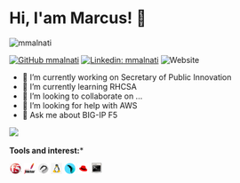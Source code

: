 

# Hi, I'am Marcus! 👋

<p align="left"> <img src="https://komarev.com/ghpvc/?username=mmalnati&label=Views&color=blue&style=plastic" alt="mmalnati" /> </p>


[![GitHub mmalnati](https://img.shields.io/github/followers/mmalnati?label=follow&style=social)](https://github.com/mmalnati) [![Linkedin: mmalnati](https://img.shields.io/badge/-mmalnati-blue?style=flat-square&logo=Linkedin&logoColor=white&link=https://www.linkedin.com/in/mmalnati/)](https://www.linkedin.com/in/mmalnati/) ![Website](https://img.shields.io/website?down_color=lightgrey&down_message=offline&style=plastic&up_color=blue&up_message=online&url=https%3A%2F%2Fsoporte.net.ar)

- 🔭 I’m currently working on Secretary of Public Innovation
- 🌱 I’m currently learning RHCSA
- 👯 I’m looking to collaborate on ...
- 🤔 I’m looking for help with AWS
- 💬 Ask me about BIG-IP F5

<img src="https://github-readme-stats.vercel.app/api?username=mmalnati&&show_icons=true&title_color=ffffff&icon_color=bb2acf&text_color=daf7dc&bg_color=151515">

**Tools and interest:***


<code><img height="20" src="https://raw.githubusercontent.com/mmalnati/mmalnati/master/icons/f5.jpeg" title="BIG-IP F5"></code>
<code><img height="20" src="https://raw.githubusercontent.com/mmalnati/mmalnati/master/icons/jmeter.png" title="Apache Jmeter"></code>
<code><img height="20" src="https://raw.githubusercontent.com/mmalnati/mmalnati/master/icons/kali.png" title="Kali Linux"></code>
<code><img height="20" src="https://raw.githubusercontent.com/mmalnati/mmalnati/master/icons/linux.png" title="GNU/Linux"></code>
<code><img height="20" src="https://raw.githubusercontent.com/mmalnati/mmalnati/master/icons/parrotsec.png" title="Parrot Security OS"></code>
<code><img height="20" src="https://raw.githubusercontent.com/mmalnati/mmalnati/master/icons/redhat.png" title="Red Hat Enterprise Linux"></code>
<code><img height="20" src="https://raw.githubusercontent.com/mmalnati/mmalnati/master/icons/shellscript.png" title="Shell scripting"></code>
